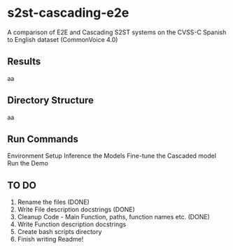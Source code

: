 # s2st-cascading-e2e
 A comparison of E2E and Cascading S2ST systems on the CVSS-C Spanish to English dataset (CommonVoice 4.0)


## Results

aa

## Directory Structure

aa


## Run Commands

Environment Setup
Inference the Models
Fine-tune the Cascaded model
Run the Demo



## TO DO

1. Rename the files (DONE)
2. Write File description docstrings (DONE)
3. Cleanup Code - Main Function, paths, function names etc. (DONE)
4. Write Function description docstrings
5. Create bash scripts directory
6. Finish writing Readme!